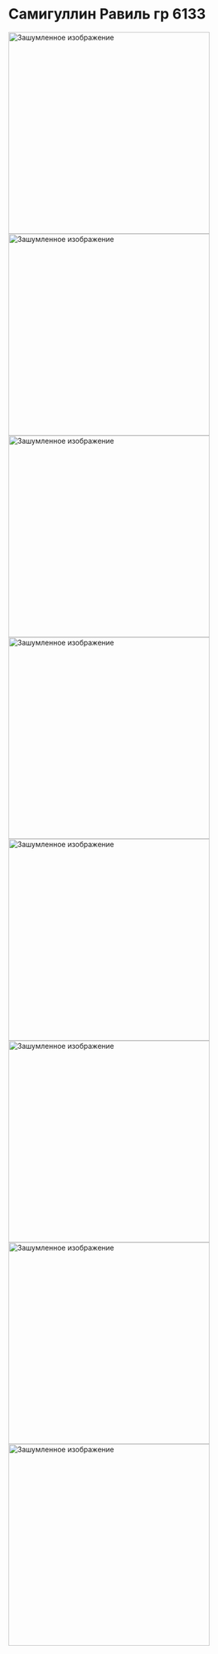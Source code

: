 # Самигуллин Равиль гр 6133
<image src="pictures/640x427-noise(1).png" alt="Зашумленное изображение"  width="400"/> 
<image src="pictures/1280x720-noise.png" alt="Зашумленное изображение"  width="400"/> 
<image src="pictures/1280x1920-noise.png" alt="Зашумленное изображение"  width="400"/> 
<image src="pictures/4096x2560 -noise.png" alt="Зашумленное изображение"  width="400"/> 

<image src="pictures/640x427-очищенное gpu.png" alt="Зашумленное изображение"  width="400"/> 
<image src="pictures/1280x720 Очищенное gpu.png" alt="Зашумленное изображение"  width="400"/> 
<image src="pictures/1280x1920 Очищенное gpu.png" alt="Зашумленное изображение"  width="400"/> 
<image src="pictures/4096x2560 -очищенное gpu.png" alt="Зашумленное изображение"  width="400"/> 
